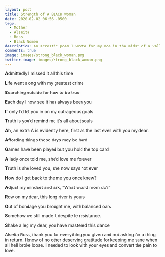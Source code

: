```yaml
---
layout: post
title: Strength of A BLACK Woman
date: 2020-02-02 06:56 -0500
tags:
  - Mother
  - Alseita
  - Ross
  - Black Women
description: An acrostic poem I wrote for my mom in the midst of a valley.
comments: true
image: images/strong_black_woman.png
twitter-image: images/strong_black_woman.png
---
```


**A**dmittedly I missed it all this time

**L**ife went along with my greatest crime

**S**earching outside for how to be true

**E**ach day I now see it has always been you

**I**f only I’d let you in on my outrageous goals

**T**ruth is you’d remind me it’s all about souls

**A**h, an extra A is evidently here, first as the last even with you my dear.

**A**ffording things these days may be hard

**G**ames have been played but you hold the top card

**A** lady once told me, she’d love me forever

**T**ruth is she loved you, she now says not ever

**H**ow do I get back to the me you once knew?

**A**djust my mindset and ask, “What would mom do?”

**R**ow on my dear, this long river is yours

**O**ut of bondage you brought me, with balanced oars

**S**omehow we still made it despite le resistance.

**S**hake a leg my dear, you have mastered this dance.

Alseita Ross, thank you for everything you given and not asking for a thing in return. I know of no other deserving gratitude for keeping me sane when all hell broke loose. I needed to look with your eyes and convert the pain to love.
